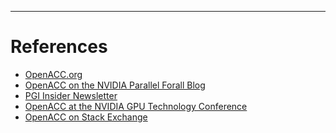 ---
References
==========

* [OpenACC.org](http://openacc.org)
* [OpenACC on the NVIDIA Parallel Forall Blog](http://devblogs.nvidia.com/parallelforall/tag/openacc/)
* [PGI Insider Newsletter](https://www.pgroup.com/resources/articles.htm)
* [OpenACC at the NVIDIA GPU Technology Conference](http://bit.ly/gtc-openacc)
* [OpenACC on Stack Exchange](http://stackoverflow.com/questions/tagged/openacc)

